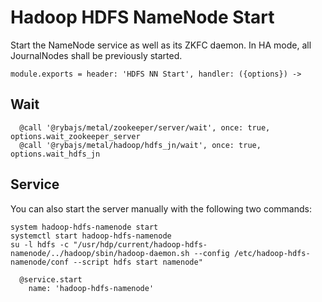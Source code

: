 
# Hadoop HDFS NameNode Start

Start the NameNode service as well as its ZKFC daemon. In HA mode, all
JournalNodes shall be previously started.

    module.exports = header: 'HDFS NN Start', handler: ({options}) ->

## Wait

      @call '@rybajs/metal/zookeeper/server/wait', once: true, options.wait_zookeeper_server
      @call '@rybajs/metal/hadoop/hdfs_jn/wait', once: true, options.wait_hdfs_jn

## Service

You can also start the server manually with the following two commands:

```
system hadoop-hdfs-namenode start
systemctl start hadoop-hdfs-namenode
su -l hdfs -c "/usr/hdp/current/hadoop-hdfs-namenode/../hadoop/sbin/hadoop-daemon.sh --config /etc/hadoop-hdfs-namenode/conf --script hdfs start namenode"
```

      @service.start
        name: 'hadoop-hdfs-namenode'
